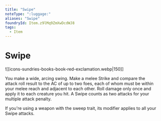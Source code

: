 ```yaml
---
title: "Swipe"
noteType: ":luggage:"
aliases: "Swipe"
foundryId: Item.z9lMq9ZmXwDcdWJ8
tags:
  - Item
---
```


# Swipe
![[icons-sundries-books-book-red-exclamation.webp|150]]

You make a wide, arcing swing. Make a melee Strike and compare the attack roll result to the AC of up to two foes, each of whom must be within your melee reach and adjacent to each other. Roll damage only once and apply it to each creature you hit. A Swipe counts as two attacks for your multiple attack penalty.

If you're using a weapon with the sweep trait, its modifier applies to all your Swipe attacks.

